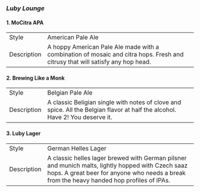 ### _Luby Lounge_
#### 1. MoCitra APA
|   |   |
|---|---|
| Style | American Pale Ale |
| Description | A hoppy American Pale Ale made with a combination of mosaic and citra hops. Fresh and citrusy that will satisfy any hop head. |
#### 2. Brewing Like a Monk
|   |   |
|---|---|
| Style | Belgian Pale Ale |
| Description | A classic Beligian single with notes of clove and spice. All the Belgian flavor at half the alcohol. Have 2! You deserve it. |

#### 3. Luby Lager
|   |   |
|---|---|
| Style | German Helles Lager |
| Description | A classic helles lager brewed with German pilsner and munich malts, lightly hopped with Czech saaz hops. A great beer for anyone who needs a break from the heavy handed hop profiles of IPAs.|
